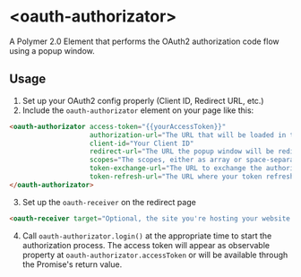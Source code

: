 # \<oauth-authorizator\>

A Polymer 2.0 Element that performs the OAuth2 authorization code flow using a popup window.

## Usage

1. Set up your OAuth2 config properly (Client ID, Redirect URL, etc.)
2. Include the `oauth-authorizator` element on your page like this:
```html
<oauth-authorizator access-token="{{yourAccessToken}}"
                    authorization-url="The URL that will be loaded in the popup window, e.g. https://accounts.spotify.com/authorize"
                    client-id="Your Client ID"
                    redirect-url="The URL the popup window will be redirected to when authing has completed"
                    scopes="The scopes, either as array or space-separated string"
                    token-exchange-url="The URL to exchange the authorization code into an access and refresh token pair"
                    token-refresh-url="The URL where your token refresh server is located">
</oauth-authorizator>
```
3. Set up the `oauth-receiver` on the redirect page
```html
<oauth-receiver target="Optional, the site you're hosting your website on. E.g. https://festify.us"></oauth-receiver>
```
4. Call `oauth-authorizator.login()` at the appropriate time to start the authorization process. The access token will appear as observable property at `oauth-authorizator.accessToken` or will be available through the Promise's return value.